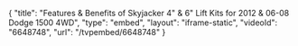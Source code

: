 {
    "title": "Features & Benefits of Skyjacker 4\" & 6\" Lift Kits for 2012 & 06-08 Dodge 1500 4WD",
    "type": "embed",
    "layout": "iframe-static",
    "videoId": "6648748",
    "url": "\/tvpembed\/6648748"
}